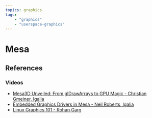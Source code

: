 ```yaml
---
topics: graphics
tags:
    - "graphics"
    - "userspace-graphics"
---
```


# Mesa

## References

### Videos

- [Mesa3D Unveiled: From glDrawArrays to GPU Magic - Christian Gmeiner, Igalia](https://youtu.be/goBmAwmuNNY)
- [Embedded Graphics Drivers in Mesa - Neil Roberts, Igalia](https://youtu.be/sgMCWbenjds)
- [Linux Graphics 101 - Rohan Garg](https://youtu.be/9STbHrrHpDw)

